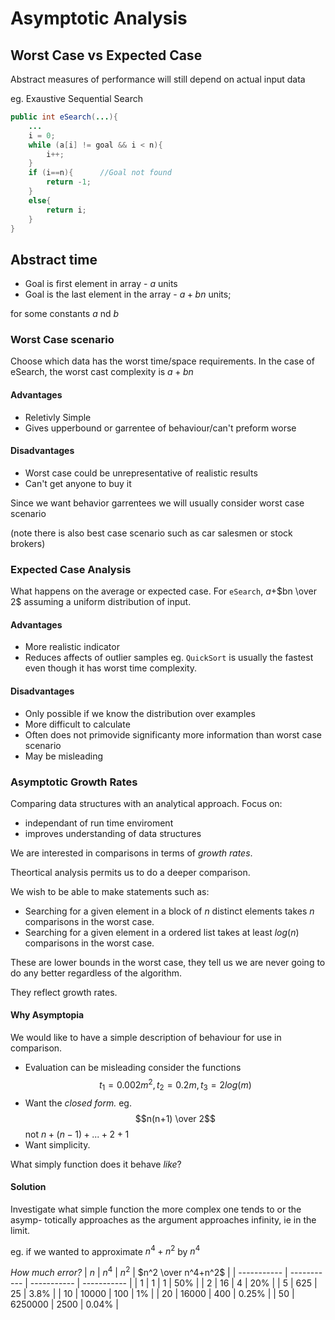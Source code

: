 # Asymptotic Analysis

## Worst Case vs Expected Case

Abstract measures of performance will still depend on actual input data


eg. Exaustive Sequential Search
```java
public int eSearch(...){
    ...
    i = 0;
    while (a[i] != goal && i < n){
        i++;
    }
    if (i==n){      //Goal not found
        return -1;
    }
    else{
        return i;
    }
}
```
## Abstract time

- Goal is first element in array - $a$ units
- Goal is the last element in the array - $a + bn$ units;

for some constants $a$ nd $b$

### Worst Case scenario

Choose which data has the worst time/space requirements.
In the case of eSearch, the worst cast complexity is $a+bn$

#### Advantages

- Reletivly Simple
- Gives upperbound or garrentee of behaviour/can't preform worse
  

#### Disadvantages

- Worst case could be unrepresentative of realistic results
- Can't get anyone to buy it

Since we want behavior garrentees we will usually consider worst case scenario

(note there is also best case scenario such as car salesmen or stock brokers)

### Expected Case Analysis

What happens on the average or expected case.
For `eSearch`, $a+$$bn \over 2$ assuming a uniform distribution of input.

#### Advantages
- More realistic indicator
- Reduces affects of outlier samples
eg. `QuickSort` is usually the fastest even though it has worst time complexity.

#### Disadvantages

- Only possible if we know the distribution over examples
- More difficult to calculate
- Often does not primovide significanty more information than worst case scenario
- May be misleading

### Asymptotic Growth Rates
Comparing data structures with an analytical approach.
Focus on:
- independant of run time enviroment
- improves understanding of data structures
  
We are interested in comparisons in terms of *growth rates*.

Theortical analysis permits us to do a deeper comparison.

We wish to be able to make statements such as:
- Searching for a given element in a block of $n$ distinct elements takes $n$ comparisons in the worst case.
- Searching for a given element in a ordered list takes at least $log(n)$ comparisons in the worst case.

These are lower bounds in the worst case, they tell us we are never going to do any better regardless of the algorithm.

They reflect growth rates.

#### Why Asymptopia

We would like to have a simple description of behaviour for use in comparison.

- Evaluation can be misleading consider the functions $$t_1 = 0.002m^2, t_2 = 0.2m, t_3 = 2log(m)$$ 
- Want the *closed form.* eg. $$n(n+1) \over 2$$ not $n+(n-1)+...+2+1$
- Want simplicity.

What simply function does it behave *like*?

#### Solution

Investigate what simple function the more complex one tends to or the asymp- totically approaches as the argument approaches infinity, ie in the limit.

eg. if we wanted to approximate $n^4 + n^2$ by $n^4$

*How much error?*
| $n$ | $n^4$ | $n^2$ | $n^2 \over n^4+n^2$ |
| ----------- | ----------- | ----------- | ----------- |
| $1$ | $1$ | $1$ | $50$% |
| $2$ | $16$ | $4$ | $20$% |
| $5$ | $625$ | $25$ | $3.8$% |
| $10$ | $10000$ | $100$ | $1$% |
| $20$ | $16000$ | $400$ | $0.25$% |
| $50$ | $6250000$ | $2500$ | $0.04$% |